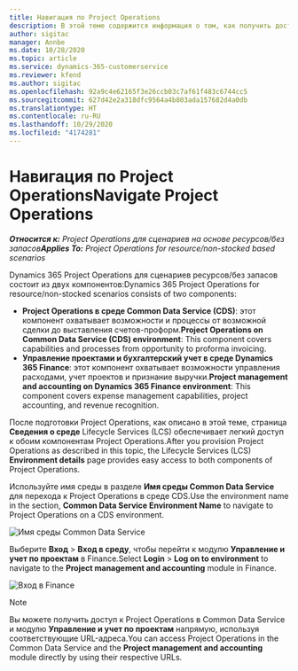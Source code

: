 ```yaml
---
title: Навигация по Project Operations
description: В этой теме содержится информация о том, как получить доступ к Project Operations из Lifecycle Services.
author: sigitac
manager: Annbe
ms.date: 10/28/2020
ms.topic: article
ms.service: dynamics-365-customerservice
ms.reviewer: kfend
ms.author: sigitac
ms.openlocfilehash: 92a9c4e62165f3e26ccb03c7af61f483c6744cc5
ms.sourcegitcommit: 627d42e2a318dfc9564a4b803ada157682d4a0db
ms.translationtype: HT
ms.contentlocale: ru-RU
ms.lasthandoff: 10/29/2020
ms.locfileid: "4174281"
---
```

# <a name="navigate-project-operations"></a><span data-ttu-id="cedeb-103">Навигация по Project Operations</span><span class="sxs-lookup"><span data-stu-id="cedeb-103">Navigate Project Operations</span></span>

<span data-ttu-id="cedeb-104">_**Относится к:** Project Operations для сценариев на основе ресурсов/без запасов_</span><span class="sxs-lookup"><span data-stu-id="cedeb-104">_**Applies To:** Project Operations for resource/non-stocked based scenarios_</span></span>

<span data-ttu-id="cedeb-105">Dynamics 365 Project Operations для сценариев ресурсов/без запасов состоит из двух компонентов:</span><span class="sxs-lookup"><span data-stu-id="cedeb-105">Dynamics 365 Project Operations for resource/non-stocked scenarios consists of two components:</span></span> 

 - <span data-ttu-id="cedeb-106">**Project Operations в среде Common Data Service (CDS)**: этот компонент охватывает возможности и процессы от возможной сделки до выставления счетов-проформ.</span><span class="sxs-lookup"><span data-stu-id="cedeb-106">**Project Operations on Common Data Service (CDS) environment**: This component covers capabilities and processes from opportunity to proforma invoicing.</span></span> 
 - <span data-ttu-id="cedeb-107">**Управление проектами и бухгалтерский учет в среде Dynamics 365 Finance**: этот компонент охватывает возможности управления расходами, учет проектов и признание выручки.</span><span class="sxs-lookup"><span data-stu-id="cedeb-107">**Project management and accounting on Dynamics 365 Finance environment**: This component covers expense management capabilities, project accounting, and revenue recognition.</span></span> 

<span data-ttu-id="cedeb-108">После подготовки Project Operations, как описано в этой теме, страница **Сведения о среде** Lifecycle Services (LCS) обеспечивает легкий доступ к обоим компонентам Project Operations.</span><span class="sxs-lookup"><span data-stu-id="cedeb-108">After you provision Project Operations as described in this topic, the Lifecycle Services (LCS) **Environment details** page provides easy access to both components of Project Operations.</span></span>  

<span data-ttu-id="cedeb-109">Используйте имя среды в разделе **Имя среды Common Data Service** для перехода к Project Operations в среде CDS.</span><span class="sxs-lookup"><span data-stu-id="cedeb-109">Use the environment name in the section, **Common Data Service Environment Name** to navigate to Project Operations on a CDS environment.</span></span> 

  ![Имя среды Common Data Service](./media/environment-name.PNG)

<span data-ttu-id="cedeb-111">Выберите **Вход** > **Вход в среду**, чтобы перейти к модулю **Управление и учет по проектам** в Finance.</span><span class="sxs-lookup"><span data-stu-id="cedeb-111">Select **Login** > **Log on to environment** to navigate to the **Project management and accounting** module in Finance.</span></span>  

   ![Вход в Finance](./media/environment-login.PNG)

> [!NOTE]
> <span data-ttu-id="cedeb-113">Вы можете получить доступ к Project Operations в Common Data Service и модулю **Управление и учет по проектам** напрямую, используя соответствующие URL-адреса.</span><span class="sxs-lookup"><span data-stu-id="cedeb-113">You can access Project Operations in the Common Data Service and the **Project management and accounting** module directly by using their respective URLs.</span></span> 
